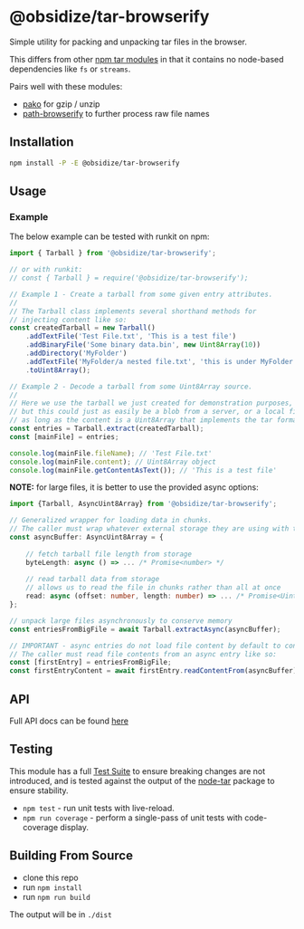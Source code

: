 # @obsidize/tar-browserify

Simple utility for packing and unpacking tar files in the browser.

This differs from other [npm tar modules](https://www.npmjs.com/search?q=tar) 
in that it contains no node-based dependencies like ```fs``` or ```streams```.

Pairs well with these modules:
- [pako](https://www.npmjs.com/package/pako) for gzip / unzip
- [path-browserify](https://www.npmjs.com/package/path-browserify) to further process raw file names

## Installation

```bash
npm install -P -E @obsidize/tar-browserify
```

## Usage

### Example

The below example can be tested with runkit on npm:

```typescript
import { Tarball } from '@obsidize/tar-browserify';

// or with runkit:
// const { Tarball } = require('@obsidize/tar-browserify');

// Example 1 - Create a tarball from some given entry attributes.
//
// The Tarball class implements several shorthand methods for
// injecting content like so:
const createdTarball = new Tarball()
	.addTextFile('Test File.txt', 'This is a test file')
	.addBinaryFile('Some binary data.bin', new Uint8Array(10))
	.addDirectory('MyFolder')
	.addTextFile('MyFolder/a nested file.txt', 'this is under MyFolder')
	.toUint8Array();

// Example 2 - Decode a tarball from some Uint8Array source.
//
// Here we use the tarball we just created for demonstration purposes, 
// but this could just as easily be a blob from a server, or a local file;
// as long as the content is a Uint8Array that implements the tar format correctly.
const entries = Tarball.extract(createdTarball);
const [mainFile] = entries;

console.log(mainFile.fileName); // 'Test File.txt'
console.log(mainFile.content); // Uint8Array object
console.log(mainFile.getContentAsText()); // 'This is a test file'
```

**NOTE:** for large files, it is better to use the provided async options:

```typescript
import {Tarball, AsyncUint8Array} from '@obsidize/tar-browserify';

// Generalized wrapper for loading data in chunks.
// The caller must wrap whatever external storage they are using with this.
const asyncBuffer: AsyncUint8Array = {
	
	// fetch tarball file length from storage
	byteLength: async () => ... /* Promise<number> */
	
	// read tarball data from storage
	// allows us to read the file in chunks rather than all at once
	read: async (offset: number, length: number) => ... /* Promise<Uint8Array> */
};

// unpack large files asynchronously to conserve memory
const entriesFromBigFile = await Tarball.extractAsync(asyncBuffer);

// IMPORTANT - async entries do not load file content by default to conserve memory.
// The caller must read file contents from an async entry like so:
const [firstEntry] = entriesFromBigFile;
const firstEntryContent = await firstEntry.readContentFrom(asyncBuffer);
```

## API

Full API docs can be found [here](https://jospete.github.io/obsidize-tar-browserify/)

## Testing

This module has a full [Test Suite](https://github.com/jospete/obsidize-tar-browserify/tree/master/tests) 
to ensure breaking changes are not introduced, and is tested against the output 
of the [node-tar](https://www.npmjs.com/package/tar) package to ensure stability.

- `npm test` - run unit tests with live-reload.
- `npm run coverage` - perform a single-pass of unit tests with code-coverage display.

## Building From Source

- clone this repo
- run `npm install`
- run `npm run build`

The output will be in `./dist`